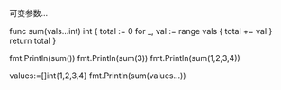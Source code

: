 可变参数...

func sum(vals...int) int {
    total := 0
    for _, val := range vals {
        total += val
    }
    return total
}


fmt.Println(sum())
fmt.Println(sum(3))
fmt.Println(sum(1,2,3,4))


values:=[]int{1,2,3,4}
fmt.Println(sum(values...))
